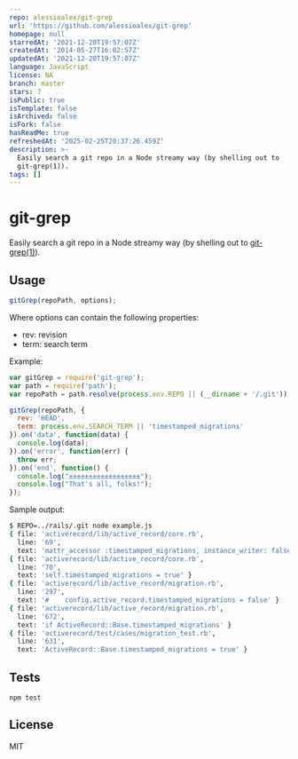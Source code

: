 ```yaml
---
repo: alessioalex/git-grep
url: 'https://github.com/alessioalex/git-grep'
homepage: null
starredAt: '2021-12-20T19:57:07Z'
createdAt: '2014-05-27T16:02:57Z'
updatedAt: '2021-12-20T19:57:07Z'
language: JavaScript
license: NA
branch: master
stars: 7
isPublic: true
isTemplate: false
isArchived: false
isFork: false
hasReadMe: true
refreshedAt: '2025-02-25T20:37:26.459Z'
description: >-
  Easily search a git repo in a Node streamy way (by shelling out to
  git-grep(1)).
tags: []
---
```


# git-grep

Easily search a git repo in a Node streamy way (by shelling out to [git-grep(1)](https://www.kernel.org/pub/software/scm/git/docs/git-grep.html)).

## Usage

```js
gitGrep(repoPath, options);
```

Where options can contain the following properties:
- rev: revision
- term: search term

Example:

```js
var gitGrep = require('git-grep');
var path = require('path');
var repoPath = path.resolve(process.env.REPO || (__dirname + '/.git'));

gitGrep(repoPath, {
  rev: 'HEAD',
  term: process.env.SEARCH_TERM || 'timestamped_migrations'
}).on('data', function(data) {
  console.log(data);
}).on('error', function(err) {
  throw err;
}).on('end', function() {
  console.log("±±±±±±±±±±±±±±±±±±");
  console.log("That's all, folks!");
});
```

Sample output:

```bash
$ REPO=../rails/.git node example.js
{ file: 'activerecord/lib/active_record/core.rb',
  line: '69',
  text: 'mattr_accessor :timestamped_migrations, instance_writer: false' }
{ file: 'activerecord/lib/active_record/core.rb',
  line: '70',
  text: 'self.timestamped_migrations = true' }
{ file: 'activerecord/lib/active_record/migration.rb',
  line: '297',
  text: '#    config.active_record.timestamped_migrations = false' }
{ file: 'activerecord/lib/active_record/migration.rb',
  line: '672',
  text: 'if ActiveRecord::Base.timestamped_migrations' }
{ file: 'activerecord/test/cases/migration_test.rb',
  line: '631',
  text: 'ActiveRecord::Base.timestamped_migrations = true' }
```

## Tests

```
npm test
```

## License

MIT

